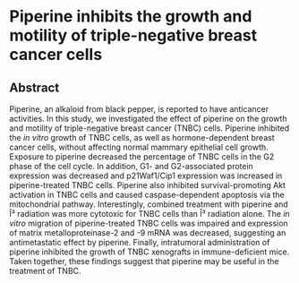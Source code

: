 # Piperine inhibits the growth and motility of triple-negative breast cancer cells

## Abstract

Piperine, an alkaloid from black pepper, is reported to have anticancer activities. In this study, we investigated the effect of piperine on the growth and motility of triple-negative breast cancer (TNBC) cells. Piperine inhibited the _in vitro_ growth of TNBC cells, as well as hormone-dependent breast cancer cells, without affecting normal mammary epithelial cell growth. Exposure to piperine decreased the percentage of TNBC cells in the G2 phase of the cell cycle. In addition, G1- and G2-associated protein expression was decreased and p21Waf1/Cip1 expression was increased in piperine-treated TNBC cells. Piperine also inhibited survival-promoting Akt activation in TNBC cells and caused caspase-dependent apoptosis via the mitochondrial pathway. Interestingly, combined treatment with piperine and Î³ radiation was more cytotoxic for TNBC cells than Î³ radiation alone. The _in vitro_ migration of piperine-treated TNBC cells was impaired and expression of matrix metalloproteinase-2 and -9 mRNA was decreased, suggesting an antimetastatic effect by piperine. Finally, intratumoral administration of piperine inhibited the growth of TNBC xenografts in immune-deficient mice. Taken together, these findings suggest that piperine may be useful in the treatment of TNBC.